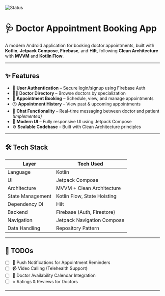![Status](https://img.shields.io/badge/status-under--construction-orange)

# 🩺 Doctor Appointment Booking App

A modern Android application for booking doctor appointments, built with **Kotlin**, **Jetpack Compose**, **Firebase**, and **Hilt**, following **Clean Architecture** with **MVVM** and **Kotlin Flow**.

---

## ✨ Features

- 🔐 **User Authentication** – Secure login/signup using Firebase Auth
- 🧑‍⚕️ **Doctor Directory** – Browse doctors by specialization
- 📅 **Appointment Booking** – Schedule, view, and manage appointments
- 🕒 **Appointment History** – View past & upcoming appointments
- 💬 **Chat Functionality** – Real-time messaging between doctor and patient *(Implemented)*
- 📲 **Modern UI** – Fully responsive UI using Jetpack Compose
- ⚙️ **Scalable Codebase** – Built with Clean Architecture principles

---

## 🛠️ Tech Stack

| Layer            | Tech Used                                     |
|------------------|-----------------------------------------------|
| Language         | Kotlin                                        |
| UI               | Jetpack Compose                               |
| Architecture     | MVVM + Clean Architecture                     |
| State Management | Kotlin Flow, State Hoisting                   |
| Dependency DI    | Hilt                                          |
| Backend          | Firebase (Auth, Firestore)                    |
| Navigation       | Jetpack Navigation Compose                    |
| Data Handling    | Repository Pattern                            |

---

## 🚧 TODOs

- [ ] 🔔 Push Notifications for Appointment Reminders
- [ ] 📹 Video Calling (Telehealth Support)
- [ ] 📆 Doctor Availability Calendar Integration
- [ ] ⭐ Ratings & Reviews for Doctors

---

